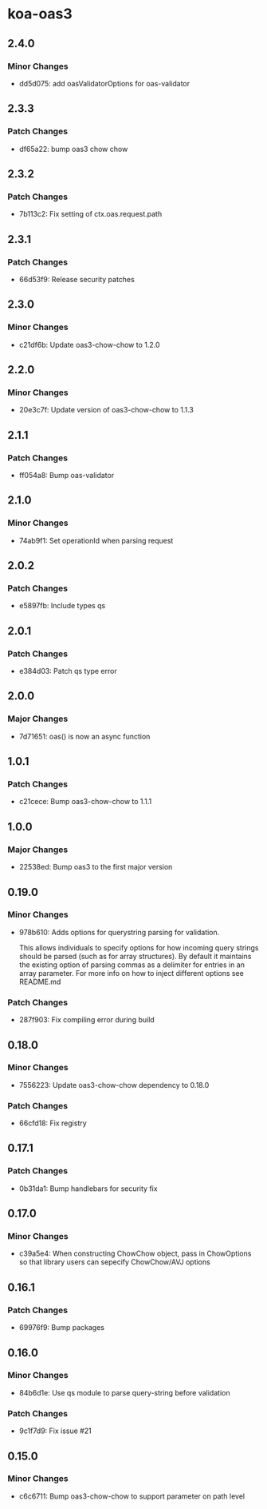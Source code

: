 # koa-oas3

## 2.4.0

### Minor Changes

- dd5d075: add oasValidatorOptions for oas-validator

## 2.3.3

### Patch Changes

- df65a22: bump oas3 chow chow

## 2.3.2

### Patch Changes

- 7b113c2: Fix setting of ctx.oas.request.path

## 2.3.1

### Patch Changes

- 66d53f9: Release security patches

## 2.3.0

### Minor Changes

- c21df6b: Update oas3-chow-chow to 1.2.0

## 2.2.0

### Minor Changes

- 20e3c7f: Update version of oas3-chow-chow to 1.1.3

## 2.1.1

### Patch Changes

- ff054a8: Bump oas-validator

## 2.1.0

### Minor Changes

- 74ab9f1: Set operationId when parsing request

## 2.0.2

### Patch Changes

- e5897fb: Include types qs

## 2.0.1

### Patch Changes

- e384d03: Patch qs type error

## 2.0.0

### Major Changes

- 7d71651: oas() is now an async function

## 1.0.1

### Patch Changes

- c21cece: Bump oas3-chow-chow to 1.1.1

## 1.0.0

### Major Changes

- 22538ed: Bump oas3 to the first major version

## 0.19.0

### Minor Changes

- 978b610: Adds options for querystring parsing for validation.

  This allows individuals to specify options for how incoming query strings should be parsed (such as for array structures). By default it maintains the existing option of parsing commas as a delimiter for entries in an array parameter. For more info on how to inject different options see README.md

### Patch Changes

- 287f903: Fix compiling error during build

## 0.18.0

### Minor Changes

- 7556223: Update oas3-chow-chow dependency to 0.18.0

### Patch Changes

- 66cfd18: Fix registry

## 0.17.1

### Patch Changes

- 0b31da1: Bump handlebars for security fix

## 0.17.0

### Minor Changes

- c39a5e4: When constructing ChowChow object, pass in ChowOptions so that library users can sepecify ChowChow/AVJ options

## 0.16.1

### Patch Changes

- 69976f9: Bump packages

## 0.16.0

### Minor Changes

- 84b6d1e: Use qs module to parse query-string before validation

### Patch Changes

- 9c1f7d9: Fix issue #21

## 0.15.0

### Minor Changes

- c6c6711: Bump oas3-chow-chow to support parameter on path level
